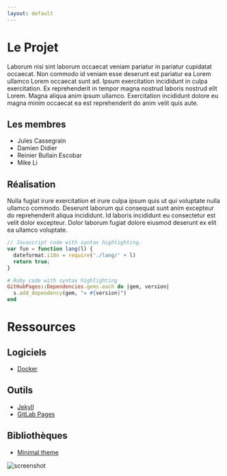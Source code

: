 ```yaml
---
layout: default
---
```


# Le Projet

Laborum nisi sint laborum occaecat veniam pariatur in pariatur cupidatat occaecat. Non commodo id veniam esse deserunt est pariatur ea Lorem ullamco Lorem occaecat sunt ad. Ipsum exercitation incididunt in culpa exercitation. Ex reprehenderit in tempor magna nostrud laboris nostrud elit Lorem. Magna aliqua anim ipsum ullamco. Exercitation incididunt dolore eu magna minim occaecat ea est reprehenderit do anim velit quis aute.

## Les membres

* Jules Cassegrain
* Damien Didier
* Reinier Bullain Escobar
* Mike Li

## Réalisation

Nulla fugiat irure exercitation et irure culpa ipsum quis ut qui voluptate nulla ullamco commodo. Deserunt laborum qui consequat sunt anim excepteur do reprehenderit aliqua incididunt. Id laboris incididunt eu consectetur est velit dolor excepteur. Dolor laborum fugiat dolore eiusmod deserunt ex elit ea ullamco voluptate.

```js
// Javascript code with syntax highlighting.
var fun = function lang(l) {
  dateformat.i18n = require('./lang/' + l)
  return true;
}
```

```ruby
# Ruby code with syntax highlighting
GitHubPages::Dependencies.gems.each do |gem, version|
  s.add_dependency(gem, "= #{version}")
end
```

# Ressources

## Logiciels

*   [Docker](https://www.docker.com/)

## Outils

*   [Jekyll](https://jekyllrb.com/)
*   [GitLab Pages](https://docs.gitlab.com/ee/user/project/pages/)

## Bibliothèques

*   [Minimal theme](https://github.com/pages-themes/minimal)


![screenshot]({{site.imgpath}}screenshot.png)
